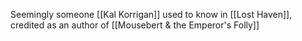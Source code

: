 Seemingly someone [[Kal Korrigan]] used to know in [[Lost Haven]], credited as an author of [[Mousebert & the Emperor's Folly]]